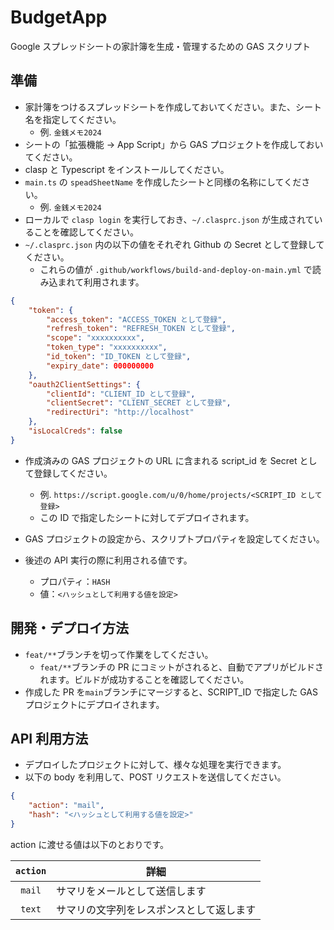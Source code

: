 # BudgetApp

Google スプレッドシートの家計簿を生成・管理するための GAS スクリプト

## 準備

-   家計簿をつけるスプレッドシートを作成しておいてください。また、シート名を指定してください。
    -   例. `金銭メモ2024`
-   シートの「拡張機能 -> App Script」から GAS プロジェクトを作成しておいてください。
-   clasp と Typescript をインストールしてください。
-   `main.ts` の `speadSheetName` を作成したシートと同様の名称にしてください。
    -   例. `金銭メモ2024`
-   ローカルで `clasp login` を実行しておき、`~/.clasprc.json` が生成されていることを確認してください。
-   `~/.clasprc.json` 内の以下の値をそれぞれ Github の Secret として登録してください。
    -   これらの値が `.github/workflows/build-and-deploy-on-main.yml` で読み込まれて利用されます。

```json
{
    "token": {
        "access_token": "ACCESS_TOKEN として登録",
        "refresh_token": "REFRESH_TOKEN として登録",
        "scope": "xxxxxxxxxx",
        "token_type": "xxxxxxxxxx",
        "id_token": "ID_TOKEN として登録",
        "expiry_date": 000000000
    },
    "oauth2ClientSettings": {
        "clientId": "CLIENT_ID として登録",
        "clientSecret": "CLIENT_SECRET として登録",
        "redirectUri": "http://localhost"
    },
    "isLocalCreds": false
}
```

-   作成済みの GAS プロジェクトの URL に含まれる script_id を Secret として登録してください。

    -   例. `https://script.google.com/u/0/home/projects/<SCRIPT_ID として登録>`
    -   この ID で指定したシートに対してデプロイされます。

-   GAS プロジェクトの設定から、スクリプトプロパティを設定してください。
-   後述の API 実行の際に利用される値です。
    -   プロパティ：`HASH`
    -   値：`<ハッシュとして利用する値を設定>`

## 開発・デプロイ方法

-   `feat/**`ブランチを切って作業をしてください。
    -   `feat/**`ブランチの PR にコミットがされると、自動でアプリがビルドされます。ビルドが成功することを確認してください。
-   作成した PR を`main`ブランチにマージすると、SCRIPT_ID で指定した GAS プロジェクトにデプロイされます。

## API 利用方法

-   デプロイしたプロジェクトに対して、様々な処理を実行できます。
-   以下の body を利用して、POST リクエストを送信してください。

```json
{
    "action": "mail",
    "hash": "<ハッシュとして利用する値を設定>"
}
```

action に渡せる値は以下のとおりです。

| `action` | 詳細                                     |
| :------: | ---------------------------------------- |
|  `mail`  | サマリをメールとして送信します           |
|  `text`  | サマリの文字列をレスポンスとして返します |
